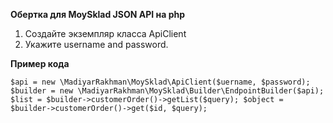 **Обертка для MoySklad JSON API на php**

1. Создайте экземпляр класса ApiClient
2. Укажите username and password.

**Пример кода**

`
$api = new \MadiyarRakhman\MoySklad\ApiClient($uername, $password);
$builder = new \MadiyarRakhman\MoySklad\Builder\EndpointBuilder($api);
$list = $builder->customerOrder()->getList($query);
$object = $builder->customerOrder()->get($id, $query);
`